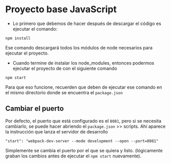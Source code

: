 # Proyecto base JavaScript

* Lo primero que debemos de hacer después de descargar el código es ejecutar el comando:

```
npm install
```
Ese comando descargará todos los módulos de node necesarios para ejecutar el proyecto.


* Cuando termine de instalar los node_modules, entonces podermos ejecutar el proyecto de con el siguiente comando

```
npm start
```

Para que eso funcione, recuerden que deben de ejecutar ese comando en el mismo directorio donde se encuentra el ```package.json```

## Cambiar el puerto
Por defecto, el puerto que está configurado es el ```8081```, pero si se necesita cambiarlo, se puede hacer abriendo el ```package.json``` >> scripts. Ahí aparece la instrucción que lanza el servidor de desarrollo

```
"start": "webpack-dev-server --mode development --open --port=8081"
```

Simplemente se cambia el puerto por el que se quiera y listo. (lógicamente graban los cambios antes de ejecutar el ```npm start``` nuevamente).

